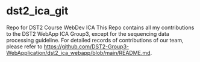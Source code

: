 # dst2_ica_git
Repo for DST2 Course WebDev ICA
This Repo contains all my contributions to the DST2 WebApp ICA Group3, except for the sequencing data processing guideline.
For detailed records of contributions of our team, please refer to https://github.com/DST2-Group3-WebApplication/dst2_ica_webapp/blob/main/README.md.
